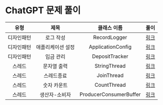 # ChatGPT 문제 풀이

 |  유형   |    제목     |         클래스 이름         |                 풀이                 |
|:-----:|:---------:|:----------------------:|:----------------------------------:|
| 디자인패턴 |   로그 작성   |      RecordLogger      | [링크](https://areum.tistory.com/36) |
| 디자인패턴 | 애플리케이션 설정 |   ApplicationConfig    | [링크](https://areum.tistory.com/43) |
| 디자인패턴 | 입금 관리 | DepositTracker | [링크](https://areum.tistory.com/44)|
|  스레드  |  문자열 출력   |      StringThread      | [링크](https://areum.tistory.com/37) |
|  스레드  |   스레드종료   |       JoinThread       | [링크](https://areum.tistory.com/39) |
 |  스레드  |  숫자 카운트   |      CountThread       | [링크](https://areum.tistory.com/41) |
|  스레드  |  생산자-소비자  | ProducerConsumerBuffer | [링크](https://areum.tistory.com/42) |